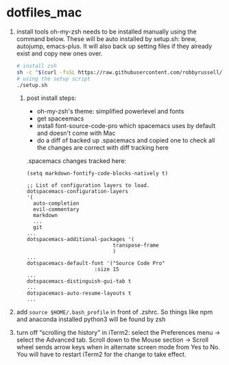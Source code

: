dotfiles_mac
============
1. install tools
    oh-my-zsh needs to be installed manually using the command below. These will be auto installed by setup.sh: brew, autojump, emacs-plus. It will also back up setting files if they already exist and copy new ones over.

    ```bash
    # install zsh
    sh -c "$(curl -fsSL https://raw.githubusercontent.com/robbyrussell/oh-my-zsh/master/tools/install.sh)"
    # using the setup script
    ./setup.sh
    ```

    1. post install steps:
        * oh-my-zsh's theme: simplified powerlevel and fonts
        * get spaceemacs
        * install font-source-code-pro which spacemacs uses by default and doesn't come with Mac
        * do a diff of backed up .spacemacs and copied one to check all the changes are correct with diff tracking here

        .spacemacs changes tracked here:
          ```
          (setq markdown-fontify-code-blocks-natively t)

          ;; List of configuration layers to load.
          dotspacemacs-configuration-layers
          '(
            auto-completion
            evil-commentary
            markdown
            ...
            git
          ...
          dotspacemacs-additional-packages '(
                                      transpose-frame
                                      )
          ...
          dotspacemacs-default-font '("Source Code Pro"
                                :size 15
          ...
          dotspacemacs-distinguish-gui-tab t
          ...
          dotspacemacs-auto-resume-layouts t
          ...
          ```

2. add ```source $HOME/.bash_profile``` in front of .zshrc. So things like npm and anaconda installed python3 will be found by zsh

3. turn off “scrolling the history” in iTerm2:
    select the Preferences menu -> select the Advanced tab. Scroll down to the Mouse section -> Scroll wheel sends arrow keys when in alternate screen mode from Yes to No. You will have to restart iTerm2 for the change to take effect.
